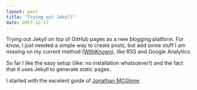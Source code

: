 ```yaml
---
layout: post
title: "Trying out Jekyll"
date: 2017-12-17
---
```


Trying out Jekyll on top of GitHub pages as a new blogging platform.
For know, I just needed a simple way to create posts, but add some stuff I am 
missing on my current method ([WithKnown](https://withknown.com/)), like RSS and Google Analytics.

So far I like the easy setup (like: no installation whatsoever!) and the fact that it uses Jekyll to generate static pages.

I started with the excelent guide of [Jonathan MCGlone](http://jmcglone.com/guides/github-pages/).
